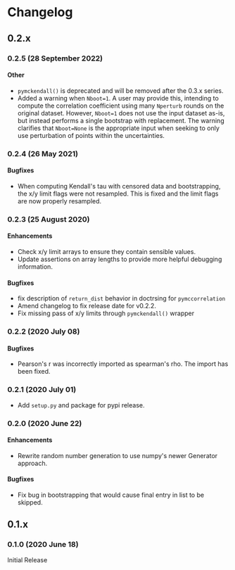 # Changelog

## 0.2.x

### 0.2.5 (28 September 2022)

#### Other

- `pymckendall()` is deprecated and will be removed after the 0.3.x series.
- Added a warning when `Nboot=1`. A user may provide this, intending to compute the correlation coefficient using many `Nperturb` rounds on the original dataset. However, `Nboot=1` does not use the input dataset as-is, but instead performs a single bootstrap with replacement. The warning clarifies that `Nboot=None` is the appropriate input when seeking to only use perturbation of points within the uncertainties.

### 0.2.4 (26 May 2021)

#### Bugfixes

- When computing Kendall's tau with censored data and bootstrapping, the x/y limit flags were not resampled. This is fixed and the limit flags are now properly resampled.

### 0.2.3 (25 August 2020)

#### Enhancements

- Check x/y limit arrays to ensure they contain sensible values.
- Update assertions on array lengths to provide more helpful debugging information.

#### Bugfixes

- fix description of `return_dist` behavior in doctrsing for `pymccorrelation`
- Amend changelog to fix release date for v0.2.2.
- Fix missing pass of x/y limits through `pymckendall()` wrapper

### 0.2.2 (2020 July 08)

#### Bugfixes

- Pearson's r was incorrectly imported as spearman's rho. The import has been fixed.

### 0.2.1 (2020 July 01)

- Add `setup.py` and package for pypi release.

### 0.2.0 (2020 June 22)

#### Enhancements

- Rewrite random number generation to use numpy's newer Generator approach.

#### Bugfixes

- Fix bug in bootstrapping that would cause final entry in list to be skipped.

## 0.1.x

### 0.1.0 (2020 June 18)

Initial Release
